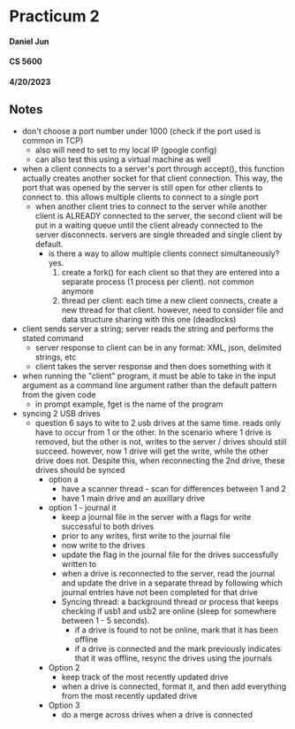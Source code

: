 # Practicum 2
#### Daniel Jun
#### CS 5600
#### 4/20/2023

## Notes
* don't choose a port number under 1000 (check if the port used is common in TCP)
    * also will need to set to my local IP (google config)
    * can also test this using a virtual machine as well
* when a client connects to a server's port through accept(), this function actually creates another socket for that client connection. This way, the port that was opened by the server is still open for other clients to connect to. this allows multiple clients to connect to a single port
    * when another client tries to connect to the server while another client is ALREADY connected to the server, the second client will be put in a waiting queue until the client already connected to the server disconnects. servers are single threaded and single client by default.
        * is there a way to allow multiple clients connect simultaneously? yes. 
            1. create a fork() for each client so that they are entered into a separate process (1 process per client). not common anymore
            2. thread per client: each time a new client connects, create a new thread for that client. however, need to consider file and data structure sharing with this one (deadlocks)
* client sends server a string; server reads the string and performs the stated command
    * server response to client can be in any format: XML, json, delimited strings, etc 
    * client takes the server response and then does something with it
* when running the "client" program, it must be able to take in the input argument as a command line argument rather than the default pattern from the given code
    * in prompt example, fget is the name of the program
* syncing 2 USB drives
    * question 6 says to wite to 2 usb drives at the same time. reads only have to occur from 1 or the other. In the scenario where 1 drive is removed, but the other is not, writes to the server / drives should still succeed. however, now 1 drive will get the write, while the other drive does not. Despite this, when reconnecting the 2nd drive, these drives should be synced
        * option a
            * have a scanner thread - scan for differences between 1 and 2
            * have 1 main drive and an auxillary drive
        * option 1 - journal it
            * keep a journal file in the server with a flags for write successful to both drives
            * prior to any writes, first write to the journal file
            * now write to the drives
            * update the flag in the journal file for the drives successfully written to
            * when a drive is reconnected to the server, read the journal and update the drive in a separate thread by following which journal entries have not been completed for that drive
            * Syncing thread: a background thread or process that keeps checking if usb1 and usb2 are online (sleep for somewhere between 1 - 5 seconds). 
                * if a drive is found to not be online, mark that it has been offline
                * if a drive is connected and the mark previously indicates that it was offline, resync the drives using the journals
        * Option 2
            * keep track of the most recently updated drive 
            * when a drive is connected, format it, and then add everything from the most recently updated drive
        * Option 3
            * do a merge across drives when a drive is connected
